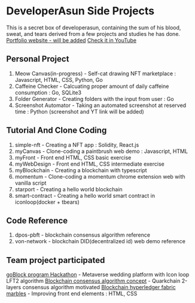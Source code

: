 # DeveloperAsun Side Projects
This is a secret box of developerasun, containing the sum of his blood, sweat, and tears derived from a few projects and studies he has done. 
[Portfolio website - will be added](www.google.com)
[Check it in YouTube](https://www.youtube.com/playlist?list=PLXgNzUP3l3KW7roDf6ciH14V9xkkF0tbK)

## Personal Project
<ol>
 <li>Meow Canvas(in-progress) - Self-cat drawing NFT marketplace : Javascript, HTML, CSS, Python, Go </li>
 <li>Caffeine Checker - Calcuating proper amount of daily caffeine consumption : Go, SQLite3 </li>
 <li>Folder Generator - Creating folders with the input from user : Go </li>
 <li>Screenshot Automator - Taking an automated screenshot at reserved time : Python (screenshot and YT link will be added)  </li>
</ol>

## Tutorial And Clone Coding 
<ol>
 <li>simple-nft - Creating a NFT app : Solidity, React.js</li>
 <li>myCanvas - Clone-coding a paintbrush web demo : Javascript, HTML</li>
 <li>myFront - Front end HTML, CSS basic exercise </li>
 <li>myWebDesign - Front end HTML, CSS intermediate exercise</li>
 <li>myBlockchain - Creating a blockchain with typescript </li>
 <li>momentum - Clone-coding a momentum chrome extension web with vanilla script</li>
 <li>starport - Creating a hello world blockchain</li>
 <li>smart-contract - Creating a hello world smart contract in iconloop(docker + tbears)</li>
</ol>

## Code Reference
<ol>
 <li>dpos-pbft - blockchain consensus algorithm reference</li>
 <li>von-network - blockchain DID(decentralized id) web demo reference</li>  
</ol>
 
## Team project participated
[goBlock program Hackathon](https://1drv.ms/p/s!AtfkTrM2j9UvlGo-LexXUWe709rg?e=loJnDu) - Metaverse wedding platform with Icon loop LFT2 algorithm 
[Blockchain consensus algorithm concept](https://github.com/designerasun/golang/blob/master/PoSN/demo/demo.go) - Quarkchain 2-layers consensus algorithm motivated
[Blockchain hyperledger fabric marbles](https://www.youtube.com/watch?v=4N7nvLq-9Qg&list=PLXgNzUP3l3KW7roDf6ciH14V9xkkF0tbK&index=7) - Improving front end elements : HTML, CSS
